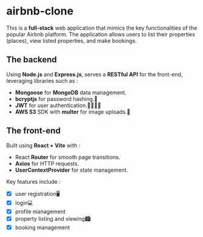 # airbnb-clone
This is a **full-stack** web application that mimics the key functionalities of the popular Airbnb platform.
The application allows users to list their properties (places), view listed properties, and make bookings.
## The backend
Using **Node.js** and **Express.js**, serves a **RESTful API** for the front-end, leveraging libraries such as :
* **Mongoose** for **MongoDB** data management.
* **bcryptjs** for password hashing.🔐
* **JWT** for user authentication.👩🏻👨🏻
* **AWS S3** SDK with **multer** for image uploads.📸


## The front-end 
Built using **React + Vite** with :
* React **Router** for smooth page transitions.
*  **Axios** for HTTP requests.
*   **UserContextProvider** for state management.

Key features include :
- [x] user registration🖥️
- [x] login💻
- [x] profile management
- [x] property listing and viewing🏙️
- [x] booking management
